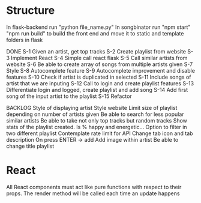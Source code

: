 # Structure

In flask-backend run "python file_name.py"
In songbinator run "npm start"
"npm run build" to build the front end and move it to static and template folders in flask

DONE
S-1 Given an artist, get top tracks
S-2 Create playlist from website
S-3 Implement React
S-4 Simple call react flask
S-5 Call similar artists from website
S-6 Be able to create array of songs from multiple artists given
S-7 Style
S-8 Autocomplete feature
S-9 Autocomplete improvement and disable features
S-10 Check if artist is duplicated in selected
S-11 Include songs of artist that we are inputing
S-12 Call to login and create playlist features
S-13 Differentiate login and logged, create playlist and add song
S-14 Add first song of the input artist to the playlist
S-15 Refactor

BACKLOG
Style of displaying artist
Style website
Limit size of playlist depending on number of artists given
Be able to search for less popular similar artists
Be able to take not only top tracks but random tracks
Show stats of the playlist created. Is % happy and energetic...
Option to filter in two different playlist
Contemplate rate limit for API
Change tab icon and tab description
On press ENTER -> add
Add image within artist
Be able to change title playlist

# React
All React components must act like pure functions with respect to their props.
The render method will be called each time an update happens